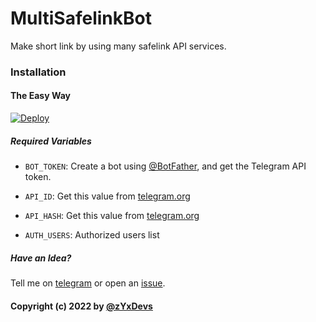 # MultiSafelinkBot
Make short link by using many safelink API services.
### Installation

#### The Easy Way

[![Deploy](https://www.herokucdn.com/deploy/button.svg)](https://heroku.com/deploy?template=https://github.com/zYxDevs/MultiSafelinkBot)

##### Required Variables

* `BOT_TOKEN`: Create a bot using [@BotFather](https://telegram.dog/BotFather), and get the Telegram API token.

* `API_ID`: Get this value from [telegram.org](https://my.telegram.org/apps)
* `API_HASH`: Get this value from [telegram.org](https://my.telegram.org/apps)
* `AUTH_USERS`: Authorized users list

##### Have an Idea?

Tell me on [telegram](https://t.me/Yoga_CIC) or open an [issue](https://github.com/zYxDevs/MultiSafelinkBot/issues).

#### Copyright (c) 2022 by [@zYxDevs](https://github.com/zYxDevs)
